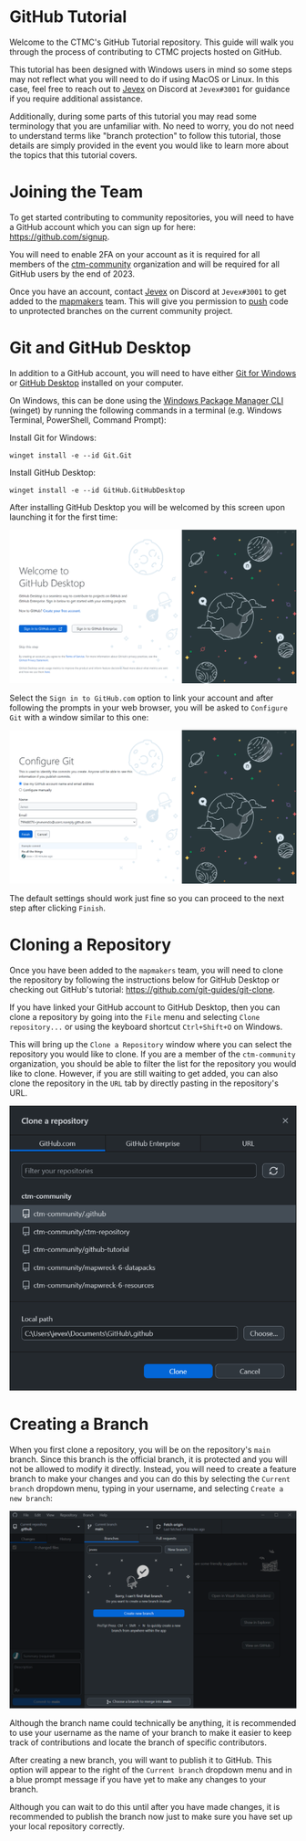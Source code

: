 # GitHub Tutorial
Welcome to the CTMC's GitHub Tutorial repository. This guide will walk you through the process of contributing to CTMC projects hosted on GitHub.

This tutorial has been designed with Windows users in mind so some steps may not reflect what you will need to do if using MacOS or Linux. In this case, feel free to reach out to [Jevex](https://github.com/jevexendo) on Discord at `Jevex#3001` for guidance if you require additional assistance.

Additionally, during some parts of this tutorial you may read some terminology that you are unfamiliar with. No need to worry, you do not need to understand terms like "branch protection" to follow this tutorial, those details are simply provided in the event you would like to learn more about the topics that this tutorial covers.

# Joining the Team
To get started contributing to community repositories, you will need to have a GitHub account which you can sign up for here: https://github.com/signup.

You will need to enable 2FA on your account as it is required for all members of the [ctm-community](https://github.com/ctm-community) organization and will be required for all GitHub users by the end of 2023.

Once you have an account, contact [Jevex](https://github.com/jevexendo) on Discord at `Jevex#3001` to get added to the [mapmakers](https://github.com/orgs/ctm-community/teams/mapmakers) team. This will give you permission to [push](https://github.com/git-guides/git-push) code to unprotected branches on the current community project.

# Git and GitHub Desktop
In addition to a GitHub account, you will need to have either [Git for Windows](https://gitforwindows.org/) or [GitHub Desktop](https://desktop.github.com/) installed on your computer.

On Windows, this can be done using the [Windows Package Manager CLI](https://winget.run/) (winget) by running the following commands in a terminal (e.g. Windows Terminal, PowerShell, Command Prompt):

Install Git for Windows:
```
winget install -e --id Git.Git
```

Install GitHub Desktop:
```
winget install -e --id GitHub.GitHubDesktop
```

After installing GitHub Desktop you will be welcomed by this screen upon launching it for the first time:

![Welcome to GitHub Desktop](images/welcome-to-github-desktop.png)

Select the `Sign in to GitHub.com` option to link your account and after following the prompts in your web browser, you will be asked to `Configure Git` with a window similar to this one:

![Configure Git](images/configure-git.png)

The default settings should work just fine so you can proceed to the next step after clicking `Finish`.

# Cloning a Repository
Once you have been added to the `mapmakers` team, you will need to clone the repository by following the instructions below for GitHub Desktop or checking out GitHub's tutorial: https://github.com/git-guides/git-clone.

If you have linked your GitHub account to GitHub Desktop, then you can clone a repository by going into the `File` menu and selecting `Clone repository...` or using the keyboard shortcut `Ctrl+Shift+O` on Windows.

This will bring up the `Clone a Repository` window where you can select the repository you would like to clone. If you are a member of the `ctm-community` organization, you should be able to filter the list for the repository you would like to clone. However, if you are still waiting to get added, you can also clone the repository in the `URL` tab by directly pasting in the repository's URL.

![Clone a repository](images/clone-a-repository.png)

# Creating a Branch
When you first clone a repository, you will be on the repository's `main` branch. Since this branch is the official branch, it is protected and you will not be allowed to modify it directly. Instead, you will need to create a feature branch to make your changes and you can do this by selecting the `Current branch` dropdown menu, typing in your username, and selecting `Create a new branch`:

![Create a new branch](images/create-a-new-branch.png)

Although the branch name could technically be anything, it is recommended to use your username as the name of your branch to make it easier to keep track of contributions and locate the branch of specific contributors.

After creating a new branch, you will want to publish it to GitHub. This option will appear to the right of the `Current branch` dropdown menu and in a blue prompt message if you have yet to make any changes to your branch.

Although you can wait to do this until after you have made changes, it is recommended to publish the branch now just to make sure you have set up your local repository correctly.
